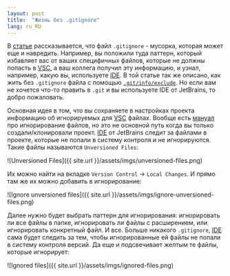 ```yaml
---
layout: post
title:  "Жизнь без .gitignore"
lang: ru_RU
---
```


В [статье](https://hackernoon.com/exclude-files-from-git-without-committing-changes-to-gitignore-986fa712e78d)
рассказывается, что файл `.gitignore` - мусорка, которая может еще и навредить. Например, вы положили туда паттерн,
который избавляет вас от ваших специфичных файлов, которые не должны попасть в 
[VSC](https://en.wikipedia.org/wiki/Version_control), а ваш коллега получил эту информацию, и узнал, 
например, какую вы, используете [IDE](https://en.wikipedia.org/wiki/IDE). В той статье так же описано,
как жить без `.gitignore` файла с помощью 
[`.git/info/exclude`](https://help.github.com/articles/ignoring-files/#explicit-repository-excludes). Но если вам 
не хочется что-то править в `.git` и вы используете IDE от JetBrains, то добро пожаловать.

<!--more-->

Основная идея в том, что вы сохраняете в настройках проекта информацию об игнорируемых для 
[VSC](https://en.wikipedia.org/wiki/Version_control) файлах. Вообще есть 
[мануал](https://www.jetbrains.com/help/idea/configuring-ignored-files.html) про игнорирование файлов,
но это не основной путь когда вы только создали/клонировали проект. [IDE](https://en.wikipedia.org/wiki/IDE)
от JetBrains следит за файлами в проекте, которые не попали в систему контроля и не игнорируются. 
Такие файлы называются `Unversioned Files`:
 
![Unversioned Files]({{ site.url }}/assets/imgs/unversioned-files.png)

Их можно найти на вкладке `Version Control` -> `Local Changes`. И прямо там же их можно добавить в игнорирование:

![Ignore unversioned files]({{ site.url }}/assets/imgs/ignore-unversioned-files.png)

Далее нужно будет выбрать паттерн для игнорирования: игнорировать ли все файлы в папке, 
игнорировать ли файлы с расширением, или игнорировать конкретный файл. И все. Больше никакого `.gitignore`, 
[IDE](https://en.wikipedia.org/wiki/IDE) сама будет следить за тем, чтобы игнорированные ей файлы не попали
в систему контроля версий. Да еще и подсвечивает желтым те файлы, которые игнорирует:

![Ignored files]({{ site.url }}/assets/imgs/ignored-files.png)
